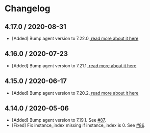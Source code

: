 # Changelog

## 4.17.0 / 2020-08-31

* [Added] Bump agent version to 7.22.0,[ read more about it here](https://github.com/DataDog/datadog-agent/blob/master/CHANGELOG.rst#7220--6220)

## 4.16.0 / 2020-07-23

* [Added] Bump agent version to 7.21.1,[ read more about it here](https://github.com/DataDog/datadog-agent/blob/master/CHANGELOG.rst#7211)

## 4.15.0 / 2020-06-17

* [Added] Bump agent version to 7.20.2,[ read more about it here](https://github.com/DataDog/datadog-agent/blob/master/CHANGELOG.rst#7202)

## 4.14.0 / 2020-05-06

* [Added] Bump agent version to 7.19.1. See [#87](https://github.com/DataDog/datadog-cloudfoundry-buildpack/pull/87).
* [Fixed] Fix instance_index missing if instance_index is 0. See [#86](https://github.com/DataDog/datadog-cloudfoundry-buildpack/pull/86).
